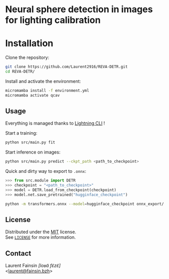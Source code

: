 # Neural sphere detection in images for lighting calibration

# Installation

Clone the repository:
```bash
git clone https://github.com/Laurent2916/REVA-DETR.git
cd REVA-DETR/
```

Install and activate the environment:
```bash
micromamba install -f environment.yml
micromamba activate qcav
```

## Usage

Everything is managed thanks to [Lightning CLI](https://lightning.ai/docs/pytorch/latest/api/lightning.pytorch.cli.LightningCLI.html#lightning.pytorch.cli.LightningCLI) !

Start a training:
```bash
python src/main.py fit
```

Start inference on images:
```bash
python src/main.py predict --ckpt_path <path_to_checkpoint>
```

Quick and dirty way to export to `.onnx`:
```python
>>> from src.module import DETR
>>> checkpoint = "<path_to_checkpoint>"
>>> model = DETR.load_from_checkpoint(checkpoint)
>>> model.net.save_pretrained("hugginface_checkpoint")
```
```bash
python -m transformers.onnx --model=hugginface_checkpoint onnx_export/
```

## License

Distributed under the [MIT](https://choosealicense.com/licenses/mit/) license. \
See [`LICENSE`](https://github.com/Laurent2916/REVA-DETR/blob/master/LICENSE) for more information.

## Contact

Laurent Fainsin _[loʁɑ̃ fɛ̃zɛ̃]_ \
\<[laurent@fainsin.bzh](mailto:laurent@fainsin.bzh)\>
